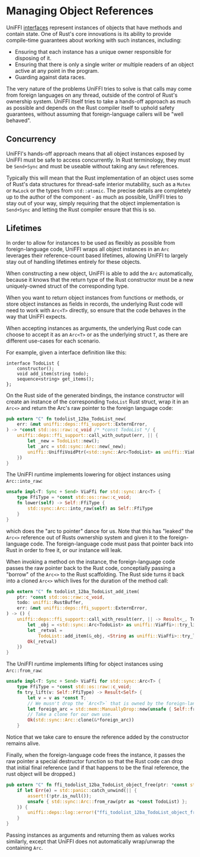 # Managing Object References

UniFFI [interfaces](../udl/interfaces.md) represent instances of objects
that have methods and contain state. One of Rust's core innovations
is its ability to provide compile-time guarantees about working with such instances,
including:

* Ensuring that each instance has a unique owner responsible for disposing of it.
* Ensuring that there is only a single writer *or* multiple readers of an object
  active at any point in the program.
* Guarding against data races.

The very nature of the problems UniFFI tries to solve is that calls may come
from foreign languages on any thread, outside of the control of Rust's ownership
system. UniFFI itself tries to take a hands-off approach as much as possible and
depends on the Rust compiler itself to uphold safety guarantees, without assuming
that foreign-language callers will be "well behaved".

## Concurrency

UniFFI's hands-off approach means that all object instances exposed by UniFFI must be safe to
access concurrently. In Rust terminology, they must be `Send+Sync` and must be useable
without taking any `&mut` references.

Typically this will mean that the Rust implementation of an object uses some of Rust's
data structures for thread-safe interior mutability, such as a `Mutex` or `RwLock` or
the types from `std::atomic`. The precise details are completely up to the author
of the component - as much as possible, UniFFI tries to stay out of your way, simply requiring
that the object implementation is `Send+Sync` and letting the Rust compiler ensure that
this is so.

## Lifetimes

In order to allow for instances to be used as flexibly as possible from foreign-language code,
UniFFI wraps all object instances in an `Arc` leverages their reference-count based lifetimes,
allowing UniFFI to largely stay out of handling lifetimes entirely for these objects.

When constructing a new object, UniFFI is able to add the `Arc` automatically, because it
knows that the return type of the Rust constructor must be a new uniquely-owned struct of
the corresponding type.

When you want to return object instances from functions or methods, or store object instances
as fields in records, the underlying Rust code will need to work with `Arc<T>` directly, so ensure
that the code behaves in the way that UniFFI expects.

When accepting instances as arguments, the underlying Rust code can choose to accept it as an `Arc<T>`
or as the underlying struct `T`, as there are different use-cases for each scenario.

For example, given a interface definition like this:

```idl
interface TodoList {
    constructor();
    void add_item(string todo);
    sequence<string> get_items();
};
```

On the Rust side of the generated bindings, the instance constructor will create an instance of the
corresponding `TodoList` Rust struct, wrap it in an `Arc<>` and return the Arc's raw pointer to the
foreign language code:

```rust
pub extern "C" fn todolist_12ba_TodoList_new(
    err: &mut uniffi::deps::ffi_support::ExternError,
) -> *const std::os::raw::c_void /* *const TodoList */ {
    uniffi::deps::ffi_support::call_with_output(err, || {
        let _new = TodoList::new();
        let _arc = std::sync::Arc::new(_new);
        uniffi::UniffiVoidPtr(<std::sync::Arc<TodoList> as uniffi::ViaFfi>::lower(_arc))
    })
}
```

The UniFFI runtime implements lowering for object instances using `Arc::into_raw`:

```rust
unsafe impl<T: Sync + Send> ViaFfi for std::sync::Arc<T> {
    type FfiType = *const std::os::raw::c_void;
    fn lower(self) -> Self::FfiType {
        std::sync::Arc::into_raw(self) as Self::FfiType
    }
}
```

which does the "arc to pointer" dance for us. Note that this has "leaked" the
`Arc<>` reference out of Rusts ownership system and given it to the foreign-language code.
The foreign-language code must pass that pointer back into Rust in order to free it,
or our instance will leak.

When invoking a method on the instance, the foreign-language code passes the
raw pointer back to the Rust code, conceptially passing a "borrow" of the `Arc<>` to
the Rust scaffolding. The Rust side turns it back into a cloned `Arc<>` which
lives for the duration of the method call:

```rust
pub extern "C" fn todolist_12ba_TodoList_add_item(
    ptr: *const std::os::raw::c_void,
    todo: uniffi::RustBuffer,
    err: &mut uniffi::deps::ffi_support::ExternError,
) -> () {
    uniffi::deps::ffi_support::call_with_result(err, || -> Result<_, TodoError> {
        let _obj = <std::sync::Arc<TodoList> as uniffi::ViaFfi>::try_lift(ptr).unwrap();
        let _retval =
            TodoList::add_item(&_obj, <String as uniffi::ViaFfi>::try_lift(todo).unwrap())?;
        Ok(_retval)
    })
}
```

The UniFFI runtime implements lifting for object instances using `Arc::from_raw`:

```rust
unsafe impl<T: Sync + Send> ViaFfi for std::sync::Arc<T> {
    type FfiType = *const std::os::raw::c_void;
    fn try_lift(v: Self::FfiType) -> Result<Self> {
        let v = v as *const T;
        // We musn't drop the `Arc<T>` that is owned by the foreign-language code.
        let foreign_arc = std::mem::ManuallyDrop::new(unsafe { Self::from_raw(v) });
        // Take a clone for our own use.
        Ok(std::sync::Arc::clone(&*foreign_arc))
    }
```

Notice that we take care to ensure the reference added by the constructor
remains alive.

Finally, when the foreign-language code frees the instance, it
passes the raw pointer a special destructor function so that the Rust code can
drop that initial final reference (and if that happens to be the final reference,
the rust object will be dropped.)

```rust
pub extern "C" fn ffi_todolist_12ba_TodoList_object_free(ptr: *const std::os::raw::c_void) {
    if let Err(e) = std::panic::catch_unwind(|| {
        assert!(!ptr.is_null());
        unsafe { std::sync::Arc::from_raw(ptr as *const TodoList) };
    }) {
        uniffi::deps::log::error!("ffi_todolist_12ba_TodoList_object_free panicked: {:?}", e);
    }
}
```

Passing instances as arguments and returning them as values works similarly, except that
UniFFI does not automatically wrap/unwrap the containing `Arc`.
